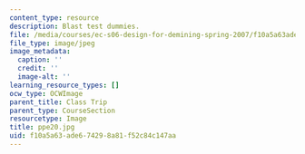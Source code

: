 ```yaml
---
content_type: resource
description: Blast test dummies.
file: /media/courses/ec-s06-design-for-demining-spring-2007/f10a5a63ade674298a81f52c84c147aa_ppe20.jpg
file_type: image/jpeg
image_metadata:
  caption: ''
  credit: ''
  image-alt: ''
learning_resource_types: []
ocw_type: OCWImage
parent_title: Class Trip
parent_type: CourseSection
resourcetype: Image
title: ppe20.jpg
uid: f10a5a63-ade6-7429-8a81-f52c84c147aa
---
```

